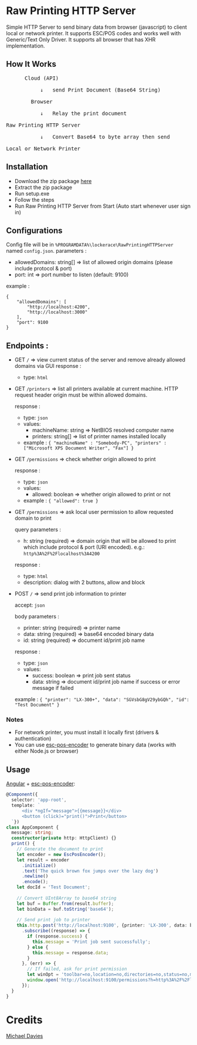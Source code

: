 # Raw Printing HTTP Server
 Simple HTTP Server to send binary data from browser (javascript) to client local or network printer. It supports ESC/POS codes and works well with Generic/Text Only Driver. It supports all browser that has XHR implementation.
 
## How It Works
<pre>
      Cloud (API)
  
           &#x2193;   send Print Document (Base64 String)

        Browser
        
           &#x2193;   Relay the print document
           
Raw Printing HTTP Server

           &#x2193;   Convert Base64 to byte array then send

Local or Network Printer
</pre>

## Installation
* Download the zip package [here](https://github.com/lockerace/RawPrintingHTTPServer/releases/latest)
* Extract the zip package
* Run setup.exe
* Follow the steps
* Run Raw Printing HTTP Server from Start (Auto start whenever user sign in)

## Configurations
Config file will be in `%PROGRAMDATA%\lockerace\RawPrintingHTTPServer` named `config.json`.
parameters :
* allowedDomains: string[] => list of allowed origin domains (please include protocol & port)
* port: int => port number to listen (default: 9100)

example :
```
{
    "allowedDomains": [
        "http://localhost:4200",
        "http://localhost:3000"
    ],
    "port": 9100
}
```
## Endpoints :
* GET `/` => view current status of the server and remove already allowed domains via GUI
response :
    * type: `html`

* GET `/printers` => list all printers available at current machine. HTTP request header origin must be within allowed domains.

   response :
    * type: `json`
    * values:
       * machineName: string => NetBIOS resolved computer name
       * printers: string[] => list of printer names installed locally
    * example :
`{ "machineName" : "Somebody-PC", "printers" : ["Microsoft XPS Document Writer", "Fax"] }`

* GET `/permissions` => check whether origin allowed to print

   response :
   * type: `json`
   * values:
      * allowed: boolean => whether origin allowed to print or not
   * example :
   `{ "allowed": true }`

* GET `/permissions` => ask local user permission to allow requested domain to print

   query parameters :
   * h: string (required) => domain origin that will be allowed to print which include protocol & port (URI encoded). e.g.: `http%3A%2F%2Flocalhost%3A4200`

   response :
   * type: `html`
   * description: dialog with 2 buttons, allow and block

* POST `/` => send print job information to printer

   accept: `json`

   body parameters :
   * printer: string (required) => printer name
   * data: string (required) => base64 encoded binary data
   * id: string (required) => document id/print job name

   response :
   * type: `json`
   * values:
      * success: boolean => print job sent status
      * data: string => document id/print job name if success or error message if failed

   example :
`{ "printer": "LX-300+", "data": "SGVsbG8gV29ybGQh", "id": "Test Document" }`

### Notes
* For network printer, you must install it locally first (drivers & authentication)
* You can use [esc-pos-encoder](https://github.com/NielsLeenheer/EscPosEncoder) to generate binary data (works with either Node.js or browser)

## Usage
[Angular](https://github.com/angular/angular) + [esc-pos-encoder](https://github.com/NielsLeenheer/EscPosEncoder):
```typescript
@Component({
  selector: 'app-root',
  template: `
      <div *ngIf="message">{{message}}</div>
      <button (click)="print()">Print</button>
  `})
class AppComponent {
  message: string;
  constructor(private http: HttpClient) {}
  print() {
    // Generate the document to print
    let encoder = new EscPosEncoder();
    let result = encoder
      .initialize()
      .text('The quick brown fox jumps over the lazy dog')
      .newline()
      .encode();
    let docId = 'Test Document';
    
    // Convert UInt8Array to base64 string
    let buf = Buffer.from(result.buffer);
    let binData = buf.toString('base64');
    
    // Send print job to printer
    this.http.post('http://localhost:9100', {printer: 'LX-300', data: binData, id: docId})
      .subscribe((response) => {
        if (response.success) {
          this.message = 'Print job sent successfully';
        } else {
          this.message = response.data;
        }
      }, (err) => {
        // If failed, ask for print permission
        let winOpt = 'toolbar=no,location=no,directories=no,status=no,menubar=no,scrollbars=yes,resizable=yes,width=400,height=300,top=0,left=0';
        window.open('http://localhost:9100/permissions?h=http%3A%2F%2Flocalhost%3A4200', 'Ask Permission', winOpt);
      });
  }
}
```

# Credits
[Michael Davies](https://www.codeproject.com/Tips/704989/Print-Direct-To-Windows-Printer-EPOS-Receipt)
